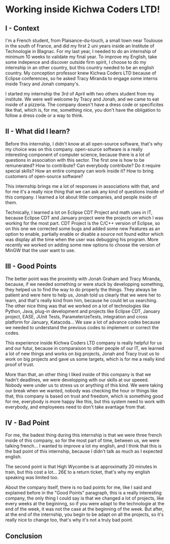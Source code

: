 # Working inside Kichwa Coders LTD!

## I - Context

I'm a French student, from Plaisance-du-touch, a small town near Toulouse in the south of France, and did my first 2 uni years inside an Institute of Technologie in Blagnac.
For my last year, I needed to do an internship of minimum 10 weeks to validate my final year. To improve my English, take some indepence and discover outside firm spirit, I choose to do my internship in an other country, but this country needed to be an english country.
My conception professor knew Kichwa Coders LTD because of Eclipse conferences, so he asked Tracy Miranda to engage some interns inside Tracy and Jonah company's.

I started my internship the 3rd of April with two others student from my institute. We were well welcome by Tracy and Jonah, and we came to eat inside of a pizzeria.
The company doesn't have a dress code or specificites like that, which is, for me, something nice, you don't have the obligation to follow a dress code or a way to think.

## II - What did I learn?

Before this internship, I didn't know at all open-source software, that's why my choice was on this company. open-source software is a really interesting component of computer science, because there is a lot of questions in association with this sector. The first one is how to be remunerated? How to contribute? Can everybody contribute? Do it require special skills? How an entire company can work inside it? How to bring customers of open-source software?

This internship brings me a lot of responses in associations with that, and for me it's a really nice thing that we can ask any kind of questions inside of this company. I learned a lot about little companies, and people inside of them.

Technically, I learned a lot on Eclipse CDT Project and math uses in IT, because Eclipse CDT and January project were the projects on which I was working for the most part. CDT Project is the C/C++ version of Eclipse, so on this one we corrected some bugs and added some new Features as an option to enable, partially enable or disable a source not found editor which was display all the time when the user was debugging his program. More recently we worked on adding some new options to choose the version of MinGW that the user want to use.

## III - Good Points

The better point was the proximity with Jonah Graham and Tracy Miranda, because, if we needed something or were stuck by developping something, they helped us to find the way to do properly the things. They always be patient and were here to help us, Jonah told us clearly that we were her to learn, and that's really kind from him, because he could let us searching. 
The other nice thing was that we worked on a lot of technologies like Python, Java, plug-in development and projects like Eclipse CDT, January project, EASE, JUnit Tests, ParameterizeTests, integration and cross platform for January, Katacoda... 
We saw a lot of advance codes because we needed to understand the previous codes to implement or correct the codes.

This experience inside Kichwa Coders LTD company is really helpful for us and our futur, because in comparaison to other people of our IT, we learned a lot of new things and works on big projects, Jonah and Tracy trust us to work on big projects and gave us some targets, which is for me a really kind proof of trust.

More than that, an other thing I liked inside of this company is that we hadn't deadlines, we were developping with our skills at our speeed. Nobody were under us to stress us or anything of this kind. We were taking our break when we wanted, nobody was checking the hour or things like that, this company is based on trust and freedom, which is something good for me, everybody is more happy like this, but this system need to work with everybody, and employeees need to don't take avantage from that.

## IV - Bad Point

For me, the badest thing during this internship is that we were three french inside of this company, so for the most part of time, between us, we were talking french... I wanted to improve a lot my english, and I think that this is the bad point of this internship, because I didn't talk as much as I expected english. 

The second point is that High Wycombe is at approximatly 20 minutes in train, but this cost a lot... 26£ to a return ticket, that's why my english speaking was limited too.

About the company itself, there is no bad points for me, like I said and explained before in the "Good Points" paragraph, this is a really interesting company, the only thing I could say is that we changed a lot of projects, like every weeks at the begininng, so if you were adapt to the technologie at the end of the week, it was not the case at the beginning of the week. But after, at the end of the internship, you begin to be adapt on all the projects, so it's really nice to change too, that's why it's not a truly bad point.

## Conclusion
